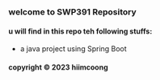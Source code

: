 ### welcome to SWP391 Repository

#### u will find in this repo teh following stuffs:

* a java project using Spring Boot

#### copyright © 2023 hiimcoong